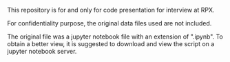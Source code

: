 This repository is for and only for code presentation for interview at RPX.

For confidentiality purpose, the original data files used are not included.

The original file was a jupyter notebook file with an extension of ".ipynb". To obtain a better view, it is suggested to download and view the script on a jupyter notebook server.
